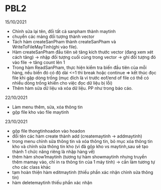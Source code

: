 # PBL2
15/10/2021
- Chỉnh sửa lại tên, đổi tất cả sanpham thành maytinh
- chuyển các mảng đối tượng thành vector
- Tách hàm createSanPham thành createSanPham và WriteToFileMayTinh(ghi vào file).
- Hàm createSanPham đầu tiên sẽ tăng kích thước vector (đang xem xét cách tăng) -> nhập đối tượng cuối cùng trong vector -> ghi đối tượng đó vào file -> tăng count lên 1
- Trong hàm ReadSanPham, thực hiện kiểm tra biến đầu tiên của mỗi hàng, nếu biến đó có độ dài <=1 thì break hoặc continue => kết thúc đọc file khi gặp dòng trống (mục đích là vì trước eof/end of file có thể có nhiều dòng trống khiến cho việc đọc dữ liệu bị lỗi)
- Thêm hàm sửa dữ liệu và xóa dữ liệu. PP như trong báo cáo.

22/10/2021
- Làm menu thêm, sửa, xóa thông tin
- gộp file kho vào file maytinh

23/10/2021
- gộp file thongtinhoadon vào hoadon
- đổi tên các hàm create thành add (createmaytinh -> addmaytinh)
- trong menu chỉnh sửa thông tin và xóa thông tin, bỏ mục xóa thông tin kho và chỉnh sửa thông tin kho (vì đã gộp kho vs maytinh,sau sẽ tạo thành 1 chức năng riêng là nhập hàng về)
- thêm hàm show1maytinh (tương tự hàm showmaytinh nhưng truyền thêm mamay vào, chỉ in ra thông tin của 1 máy tính) -> cần làm tương tự cho các class khác
- tạm hoàn thiện hàm editmaytinh (thiếu phần xác nhận chỉnh sửa thông tin)
- hàm deletemaytinh thiếu phần xác nhận
